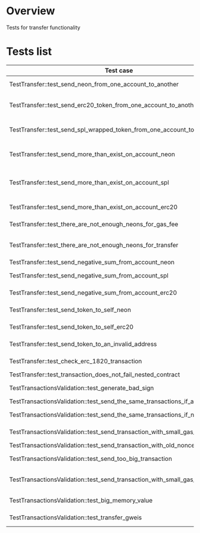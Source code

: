 # Overview

Tests for transfer functionality

# Tests list

| Test case                                                               | Description                                                                              | XFailed             |
|-------------------------------------------------------------------------|------------------------------------------------------------------------------------------|---------------------|
| TestTransfer::test_send_neon_from_one_account_to_another | Send 0, 0.1, 1, 1.1 neon from one account to another??                                   |                     |
| TestTransfer::test_send_erc20_token_from_one_account_to_another | Deploy erc20 contract and send 0, 1, 10, 100 tokens from one account to another??        |                     |
| TestTransfer::test_send_spl_wrapped_token_from_one_account_to_another | Deploy erc20spl contract and send 0, 1, 10, 100 tokens from one account to another??     |                     |
| TestTransfer::test_send_more_than_exist_on_account_neon | Send more than exist in account \[11_000_501, 10_000_000.1\] and get an error??          |                     |
| TestTransfer::test_send_more_than_exist_on_account_spl | Send erc20spl more than exist in account 1_000_000_000_000_000_000_000 and get an error?? |                     |
| TestTransfer::test_send_more_than_exist_on_account_erc20 | Send erc20 more than exist in account 100_000 and get an error??                         |                     |
| TestTransfer::test_there_are_not_enough_neons_for_gas_fee | Send all neons from account and got error INSUFFICIENT_FUNDS                             |                     |
| TestTransfer::test_there_are_not_enough_neons_for_transfer | Send more neons than exist in account and got error INSUFFICIENT_FUNDS                   |                     |
| TestTransfer::test_send_negative_sum_from_account_neon | Send negative sum and got an error                                                       |                     |
| TestTransfer::test_send_negative_sum_from_account_spl | Send negative sum for spl and got an error                                               |                     |
| TestTransfer::test_send_negative_sum_from_account_erc20 | Send negative sum for erc20spl and got an error                                          |                     |
| TestTransfer::test_send_token_to_self_neon | Send neon from account to this account                                                   |                     |
| TestTransfer::test_send_token_to_self_erc20 | Send erc20 from account to this account                                                  |                     |
| TestTransfer::test_send_token_to_an_invalid_address | Send neon to invalid account address???                                                  |                     |
| TestTransfer::test_check_erc_1820_transaction | Verify transaction without chain-id work                                                 |                     |
| TestTransfer::test_transaction_does_not_fail_nested_contract | Send neon to contract                                                                    |                     |
| TestTransactionsValidation::test_generate_bad_sign | Send transaction with invalid sign and got an error                                      |                     |
| TestTransactionsValidation::test_send_the_same_transactions_if_accepted | Send one transaction twice                                                               |                     |
| TestTransactionsValidation::test_send_the_same_transactions_if_not_accepted | Send one transaction twice but first not accepted                                        |                     |
| TestTransactionsValidation::test_send_transaction_with_small_gas_amount | Send transaction with not enough gas count                                               |                     |
| TestTransactionsValidation::test_send_transaction_with_old_nonce | Send transaction with old nonce                                                          |                     |
| TestTransactionsValidation::test_send_too_big_transaction | Send a big transaction 256*1024 in data                                                  |                     |
| TestTransactionsValidation::test_send_transaction_with_small_gas_price | Send a transaction with small gas price                                                  | Should be rewritten |
| TestTransactionsValidation::test_big_memory_value | Check memory overflow                                                                    | NDEV-628            |
| TestTransactionsValidation::test_transfer_gweis | Transfer values in gweis???                                                              | NDEV-628            |
